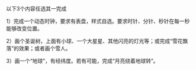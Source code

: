 以下3个内容任选其一完成  

1）完成一个动态时钟，要求有表盘，样式自选。要求时针、分针、秒针在每一秒能够改变位置。  

2）画个圣诞树，上面有小球、一个大星星、其他闪亮的灯光等；或完成“雪花飘落”的效果；或者画个雪人。  

3）画一个“地球”，有经纬度。若有可能，完成“月亮绕着地球转”。
